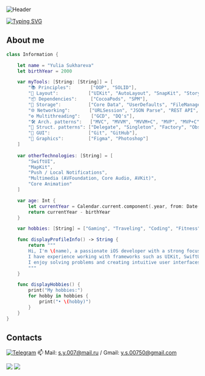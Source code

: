 ![Header](https://github.com/Suharik-228/Suharik-228/blob/main/assets/tenor.gif)

[![Typing SVG](https://readme-typing-svg.herokuapp.com?color=%2336BCF7&lines=Nice+to+meet+you+here!+)](https://git.io/typing-svg)

## About me


```swift
class Information {

    let name = "Yulia Sukhareva"
    let birthYear = 2000

    var myTools: [String: [String]] = [
        "📚 Principles":       ["OOP", "SOLID"],
        "🎨 Layout":           ["UIKit", "AutoLayout", "SnapKit", "Storyboard"],
        "📦 Dependencies":     ["CocoaPods", "SPM"],
        "💾 Storage":          ["Core Data", "UserDefaults", "FileManager", "Realm"],
        "🌐 Networking":       ["URLSession", "JSON Parse", "REST API", "Firebase"],
        "⚙️ Multithreading":    ["GCD", "DQ's"],
        "🛠️ Arch. patterns":   ["MVC", "MVVM", "MVVM+C", "MVP", "MVP+C"],
        "🔧 Struct. patterns": ["Delegate", "Singleton", "Factory", "Observer", "Facade"],
        "📂 GUI":              ["Git", "GitHub"],
        "🎨 Graphics":         ["Figma", "Photoshop"]
    ]
    
    var otherTechnologies: [String] = [
        "SwiftUI",
        "MapKit",
        "Push / Local Notifications",
        "Multimedia (AVFoundation, Core Audio, AVKit)",
        "Core Animation"
    ]

    var age: Int {
        let currentYear = Calendar.current.component(.year, from: Date())
        return currentYear - birthYear
    }

    var hobbies: [String] = ["Gaming", "Traveling", "Coding", "Fitness"]

    func displayProfileInfo() -> String {
        return """
        Hi, I'm \(name), a passionate iOS developer with a strong focus on Swift and modern development practices.
        I have experience working with frameworks such as UIKit, SwiftUI, and networking solutions like REST API and Firebase.
        I enjoy solving problems and creating intuitive user interfaces.
        """
    }

    func displayHobbies() {
        print("My hobbies:")
        for hobby in hobbies {
            print("• \(hobby)")
        }
    }
}

```
<!-- ## Languages and Tools
![Swift](https://img.shields.io/badge/-Swift-black?style=for-the-badge&logo=swift)
![Xcode](https://img.shields.io/badge/-Xcode-black?style=for-the-badge&logo=xcode)
![Git](https://img.shields.io/badge/-Git-black?style=for-the-badge&logo=git)
![SwiftUI](https://img.shields.io/badge/-SwiftUI-black?style=for-the-badge)
![Framework](https://img.shields.io/badge/-Framework-black?style=for-the-badge)
![CocoaPods](https://img.shields.io/badge/-CocoaPods-black?style=for-the-badge&logo=cocoapods)
![JSON](https://img.shields.io/badge/-JSON-black?style=for-the-badge&logo=json)
![Firebase](https://img.shields.io/badge/-Firebase-black?style=for-the-badge&logo=firebase)
![Realm](https://img.shields.io/badge/-Realm-black?style=for-the-badge&logo=realm)
![UIKit](https://img.shields.io/badge/-UIKit-black?style=for-the-badge&logo=uikit)
![Figma](https://img.shields.io/badge/-Figma-black?style=for-the-badge&logo=figma)
![HTML](https://img.shields.io/badge/-HTML-black?style=for-the-badge&logo=html) -->

<!--<div>
<a href="https://codewars.com/users/Suharichek"><img src="https://www.codewars.com/users/Suharichek/badges/large" align="left"></img></a>
<br>
</div>
<br>*/-->

## Contacts
[![Telegram](https://img.shields.io/badge/-Telegram-black?style=for-the-badge&logo=telegram)](https://t.me/Suharichek)
📫 Mail: s.y.007@mail.ru / Gmail: y.s.00750@gmail.com

![](https://komarev.com/ghpvc/?username=Suharik-228&style=flat-square&label=Views)
![](https://badges.pufler.dev/visits/Suharik-228/Suharik-228?color=black&logo=github&style=flat-square)
